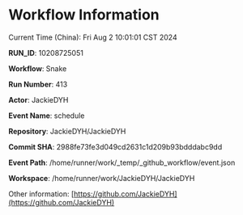 # Workflow Information

Current Time (China): Fri Aug  2 10:01:01 CST 2024  

**RUN_ID**: 10208725051  

**Workflow**: Snake  

**Run Number**: 413  

**Actor**: JackieDYH  

**Event Name**: schedule  

**Repository**: JackieDYH/JackieDYH  

**Commit SHA**: 2988fe73fe3d049cd2631c1d209b93bdddabc9dd  

**Event Path**: /home/runner/work/_temp/_github_workflow/event.json  

**Workspace**: /home/runner/work/JackieDYH/JackieDYH  

Other information: [https://github.com/JackieDYH](https://github.com/JackieDYH)
